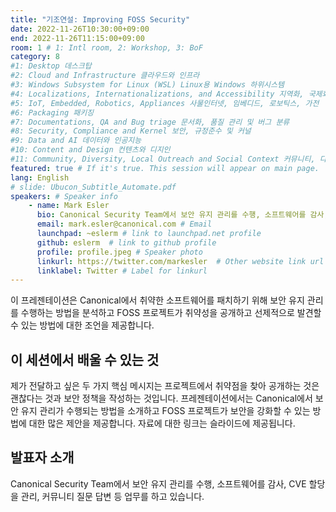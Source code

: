 ```yaml
---
title: "기조연설: Improving FOSS Security"
date: 2022-11-26T10:30:00+09:00
end: 2022-11-26T11:15:00+09:00
room: 1 # 1: Intl room, 2: Workshop, 3: BoF
category: 8
#1: Desktop 데스크탑
#2: Cloud and Infrastructure 클라우드와 인프라
#3: Windows Subsystem for Linux (WSL) Linux용 Windows 하위시스템
#4: Localizations, Internationalizations, and Accessibility 지역화, 국제화 및 접근성
#5: IoT, Embedded, Robotics, Appliances 사물인터넷, 임베디드, 로보틱스, 가전
#6: Packaging 패키징
#7: Documentations, QA and Bug triage 문서화, 품질 관리 및 버그 분류
#8: Security, Compliance and Kernel 보안, 규정준수 및 커널
#9: Data and AI 데이터와 인공지능
#10: Content and Design 컨텐츠와 디지인
#11: Community, Diversity, Local Outreach and Social Context 커뮤니티, 다양성, 지역 사회 협력과 사회적 관점
featured: true # If it's true. This session will appear on main page.
lang: English
# slide: Ubucon_Subtitle_Automate.pdf
speakers: # Speaker info
    - name: Mark Esler
      bio: Canonical Security Team에서 보안 유지 관리를 수행, 소프트웨어를 감사, CVE 할당을 관리, 커뮤니티 질문 답변 등 업무를 하고 있습니다.
      email: mark.esler@canonical.com # Email
      launchpad: ~eslerm # link to launchpad.net profile
      github: eslerm  # link to github profile
      profile: profile.jpeg # Speaker photo
      linkurl: https://twitter.com/markesler  # Other website link url
      linklabel: Twitter # Label for linkurl
---
```

이 프레젠테이션은 Canonical에서 취약한 소프트웨어를 패치하기 위해 보안 유지 관리를 수행하는 방법을 분석하고 FOSS 프로젝트가 취약성을 공개하고 선제적으로 발견할 수 있는 방법에 대한 조언을 제공합니다.

## 이 세션에서 배울 수 있는 것
제가 전달하고 싶은 두 가지 핵심 메시지는 프로젝트에서 취약점을 찾아 공개하는 것은 괜찮다는 것과 보안 정책을 작성하는 것입니다. 프레젠테이션에서는 Canonical에서 보안 유지 관리가 수행되는 방법을 소개하고 FOSS 프로젝트가 보안을 강화할 수 있는 방법에 대한 많은 제안을 제공합니다. 자료에 대한 링크는 슬라이드에 제공됩니다.

## 발표자 소개
Canonical Security Team에서 보안 유지 관리를 수행, 소프트웨어를 감사, CVE 할당을 관리, 커뮤니티 질문 답변 등 업무를 하고 있습니다.
